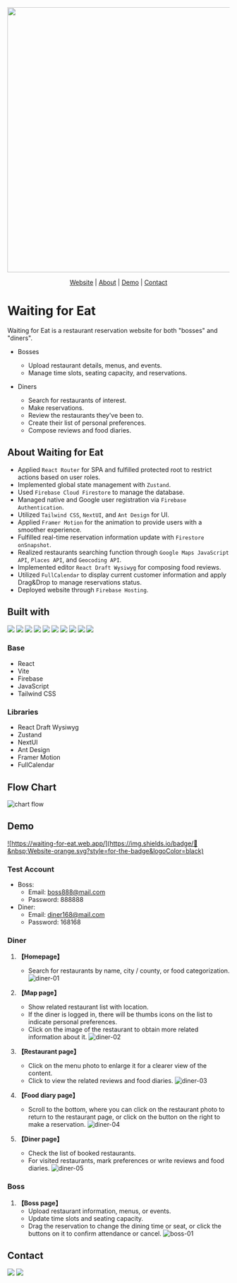<div align="center">
<img src="https://github.com/HsiaoChuanWang/Eat-Project/assets/140884229/ba2a5a80-b72b-49ae-82e9-2cdb38c96cd6" style="width:600px">
</div>
<p align="center">
 <a href="https://waiting-for-eat.web.app/">Website</a> | <a href=#about-waiting-for-eat>About</a> | <a href="#demo">Demo</a> | <a href="#contact">Contact</a>
</p>

# Waiting for Eat
Waiting for Eat is a restaurant reservation website for both "bosses" and "diners".</br>

- Bosses
    - Upload restaurant details, menus, and events.
    - Manage time slots, seating capacity, and reservations.

- Diners
  - Search for restaurants of interest.
  - Make reservations.
  - Review the restaurants they’ve been to.
  - Create their list of personal preferences.
  - Compose reviews and food diaries.

## About Waiting for Eat
- Applied `React Router` for SPA and fulfilled protected root to restrict actions based on user roles.
- Implemented global state management with `Zustand`.
- Used `Firebase Cloud Firestore` to manage the database.
- Managed native and Google user registration via `Firebase Authentication`.
- Utilized `Tailwind CSS`, `NextUI`, and `Ant Design` for UI.
- Applied `Framer Motion` for the animation to provide users with a smoother experience.
- Fulfilled real-time reservation information update with `Firestore onSnapshot`.
- Realized restaurants searching function through `Google Maps JavaScript API`, `Places API`, and `Geocoding API`.
- Implemented editor `React Draft Wysiwyg` for composing food reviews.
- Utilized `FullCalendar` to display current customer information and apply Drag&Drop to manage reservations status.
- Deployed website through `Firebase Hosting`.

## Built with
![](https://img.shields.io/badge/React-61DAFB.svg?style=for-the-badge&logo=React&logoColor=black)
![](https://img.shields.io/badge/React%20Router-CA4245.svg?style=for-the-badge&logo=React-Router&logoColor=white)
![](https://img.shields.io/badge/Vite-646CFF.svg?style=for-the-badge&logo=Vite&logoColor=white)
![](https://img.shields.io/badge/npm-CB3837.svg?style=for-the-badge&logo=npm&logoColor=white)
![](https://img.shields.io/badge/Firebase-FFCA28.svg?style=for-the-badge&logo=Firebase&logoColor=black)
![](https://img.shields.io/badge/🐻&nbsp;zustand-black.svg?style=for-the-badge&logoColor=black)
![](https://img.shields.io/badge/Git-F05032.svg?style=for-the-badge&logo=Git&logoColor=white)
![](https://img.shields.io/badge/JavaScript-F7DF1E.svg?style=for-the-badge&logo=JavaScript&logoColor=black)
![](https://img.shields.io/badge/Tailwind%20CSS-06B6D4.svg?style=for-the-badge&logo=Tailwind-CSS&logoColor=white)
![](https://img.shields.io/badge/Google%20Maps-4285F4.svg?style=for-the-badge&logo=Google-Maps&logoColor=white)

### Base
- React
- Vite
- Firebase
- JavaScript
- Tailwind CSS

### Libraries
- React Draft Wysiwyg
- Zustand
- NextUI
- Ant Design
- Framer Motion
- FullCalendar

## Flow Chart
![chart flow](https://github.com/HsiaoChuanWang/Eat-Project/assets/140884229/5a04564b-0a22-46de-a37b-f094aba6a10d)

## Demo
<a href="https://waiting-for-eat.web.app/">
 
![https://waiting-for-eat.web.app/](https://img.shields.io/badge/🍕&nbsp;Website-orange.svg?style=for-the-badge&logoColor=black)

</a>



### Test Account
- Boss:
    - Email: boss888@mail.com
    - Password: 888888
- Diner:
    - Email: diner168@mail.com
    - Password: 168168

### **Diner**
  1. **【Homepage】** 
      - Search for restaurants by name, city / county, or food categorization.
   ![diner-01](https://github.com/HsiaoChuanWang/Eat-Project/assets/140884229/e960a7ef-ebed-4007-9825-0abf4afaa227)

  2. **【Map page】**  
      - Show related restaurant list with location.
      - If the diner is logged in, there will be thumbs icons on the list to indicate personal preferences.
      - Click on the image of the restaurant to obtain more related information about it.
   ![diner-02](https://github.com/HsiaoChuanWang/Eat-Project/assets/140884229/7728b0c2-5604-4831-aff3-8ceab552b783)

  3. **【Restaurant page】**  
      - Click on the menu photo to enlarge it for a clearer view of the content.
      - Click to view the related reviews and food diaries.
  ![diner-03](https://firebasestorage.googleapis.com/v0/b/project-fire-6a02f.appspot.com/o/diner-03.gif?alt=media&token=e3ffc604-cdc1-4352-96fa-d98a564559df)
   
  4. **【Food diary page】** 
      - Scroll to the bottom, where you can click on the restaurant photo to return to the restaurant page, or click on the button on the right to make a reservation.
  ![diner-04](https://github.com/HsiaoChuanWang/Eat-Project/assets/140884229/a0a4058e-097c-4fd6-8c7b-20d10dc52bcf)

   5. **【Diner page】** 
      - Check the list of booked restaurants.
      - For visited restaurants, mark preferences or write reviews and food diaries.
    ![diner-05](https://github.com/HsiaoChuanWang/Eat-Project/assets/140884229/c57970ed-5dba-4900-881d-84a5644e0571)

### **Boss**
  1. **【Boss page】** 
      - Upload restaurant information, menus, or events.
      - Update time slots and seating capacity.
      - Drag the reservation to change the dining time or seat, or click the buttons on it to confirm attendance or cancel.
   ![boss-01](https://github.com/HsiaoChuanWang/Eat-Project/assets/140884229/da77b5da-7a0d-44b2-94ea-bec97b4bcc5f)

 
 ## Contact
 <a href="mailto:j2130970@gmail.com">
    <img src="https://img.shields.io/badge/Gmail-EA4335.svg?style=for-the-badge&logo=Gmail&logoColor=white" /></a>

  <a href="https://www.linkedin.com/in/hsiao-chuan-wang/">
    <img src="https://img.shields.io/badge/LinkedIn-0A66C2.svg?style=for-the-badge&logo=LinkedIn&logoColor=white" />
  </a>

  
